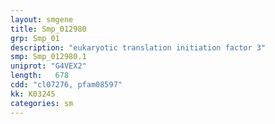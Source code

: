 ```yaml
---
layout: smgene
title: Smp_012980
grp: Smp_01
description: "eukaryotic translation initiation factor 3"
smp: Smp_012980.1
uniprot: "G4VEX2"
length:   678
cdd: "cl07276, pfam08597"
kk: K03245
categories: sm
---
```

